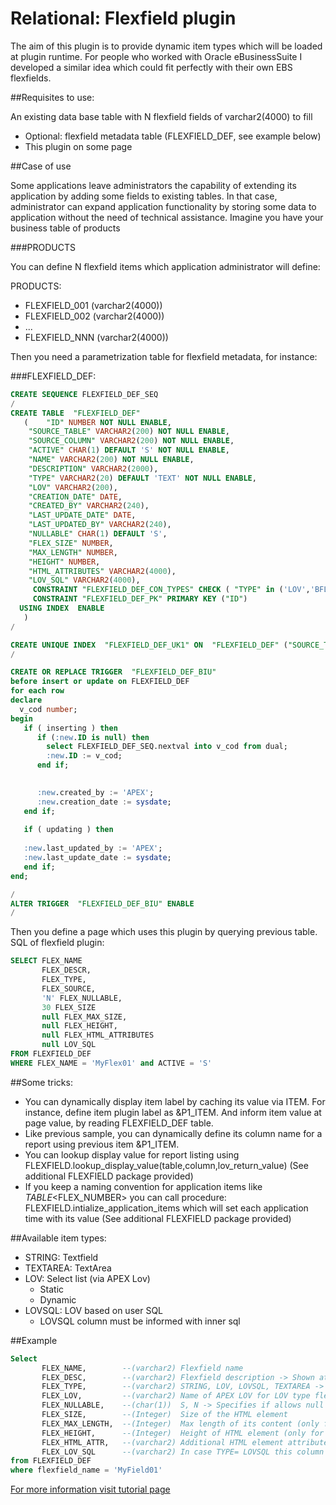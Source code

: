 # Relational: Flexfield plugin

The aim of this plugin is to provide dynamic item types which will be loaded at plugin runtime. For people who worked with Oracle eBusinessSuite I developed a similar idea which could fit perfectly with their own EBS flexfields.

##Requisites to use:

An existing data base table with N flexfield fields of varchar2(4000) to fill
- Optional: flexfield metadata table (FLEXFIELD_DEF, see example below)
- This plugin on some page

##Case of use

Some applications leave administrators the capability of extending its application by adding some fields to existing tables. In that case, administrator can expand application functionality by storing some data to application without the need of technical assistance.
Imagine you have your business table of products

###PRODUCTS

You can define N flexfield items which application administrator will define:

PRODUCTS:
- FLEXFIELD_001 (varchar2(4000))
- FLEXFIELD_002 (varchar2(4000))
- ...
- FLEXFIELD_NNN (varchar2(4000))

Then you need a parametrization table for flexfield metadata, for instance:

###FLEXFIELD_DEF:
```sql 
CREATE SEQUENCE FLEXFIELD_DEF_SEQ
/
CREATE TABLE  "FLEXFIELD_DEF" 
   (	"ID" NUMBER NOT NULL ENABLE, 
	"SOURCE_TABLE" VARCHAR2(200) NOT NULL ENABLE, 
	"SOURCE_COLUMN" VARCHAR2(200) NOT NULL ENABLE, 
	"ACTIVE" CHAR(1) DEFAULT 'S' NOT NULL ENABLE, 
	"NAME" VARCHAR2(200) NOT NULL ENABLE, 
	"DESCRIPTION" VARCHAR2(2000), 
	"TYPE" VARCHAR2(20) DEFAULT 'TEXT' NOT NULL ENABLE, 
	"LOV" VARCHAR2(200), 
	"CREATION_DATE" DATE, 
	"CREATED_BY" VARCHAR2(240), 
	"LAST_UPDATE_DATE" DATE, 
	"LAST_UPDATED_BY" VARCHAR2(240), 
	"NULLABLE" CHAR(1) DEFAULT 'S', 
	"FLEX_SIZE" NUMBER, 
	"MAX_LENGTH" NUMBER, 
	"HEIGHT" NUMBER, 
	"HTML_ATTRIBUTES" VARCHAR2(4000), 
	"LOV_SQL" VARCHAR2(4000), 
	 CONSTRAINT "FLEXFIELD_DEF_CON_TYPES" CHECK ( "TYPE" in ('LOV','BFLOV','STRING','STATIC','TEXTAREA','LOVSQL')) ENABLE, 
	 CONSTRAINT "FLEXFIELD_DEF_PK" PRIMARY KEY ("ID")
  USING INDEX  ENABLE
   )
/

CREATE UNIQUE INDEX  "FLEXFIELD_DEF_UK1" ON  "FLEXFIELD_DEF" ("SOURCE_TABLE", "SOURCE_COLUMN")
/

CREATE OR REPLACE TRIGGER  "FLEXFIELD_DEF_BIU" 
before insert or update on FLEXFIELD_DEF
for each row
declare
  v_cod number;
begin
   if ( inserting ) then
      if (:new.ID is null) then
        select FLEXFIELD_DEF_SEQ.nextval into v_cod from dual;
        :new.ID := v_cod;
      end if;

     
      :new.created_by := 'APEX';
      :new.creation_date := sysdate;
   end if;
   
   if ( updating ) then
  
   :new.last_updated_by := 'APEX';
   :new.last_update_date := sysdate;
   end if;
end;

/
ALTER TRIGGER  "FLEXFIELD_DEF_BIU" ENABLE
/  
```

Then you define a page which uses this plugin by querying previous table. SQL of flexfield plugin:
```sql
SELECT FLEX_NAME
       FLEX_DESCR,
       FLEX_TYPE,
       FLEX_SOURCE,
       'N' FLEX_NULLABLE,
       30 FLEX_SIZE
       null FLEX_MAX_SIZE,
       null FLEX_HEIGHT,
       null FLEX_HTML_ATTRIBUTES
       null LOV_SQL
FROM FLEXFIELD_DEF
WHERE FLEX_NAME = 'MyFlex01' and ACTIVE = 'S'
```

##Some tricks:
- You can dynamically display item label by caching its value via ITEM. For instance, define item plugin label as &P1_ITEM. And inform item value at page value, by reading FLEXFIELD_DEF table.
- Like previous sample, you can dynamically define its column name for a report using previous item &P1_ITEM.
- You can lookup display value for report listing using FLEXFIELD.lookup_display_value(table,column,lov_return_value) (See additional FLEXFIELD package provided)
- If you keep a naming convention for application items like <PREFIX>_TABLE_<FLEX_NUMBER> you can call procedure:  FLEXFIELD.intialize_application_items which will set each application time with its value (See additional FLEXFIELD package provided)
 

##Available item types:
- STRING: Textfield
- TEXTAREA: TextArea
- LOV: Select list (via APEX Lov)
  - Static
  - Dynamic
- LOVSQL: LOV based on user SQL
  - LOVSQL column must be informed with inner sql

##Example
```sql
Select
       FLEX_NAME,        --(varchar2) Flexfield name
       FLEX_DESC,        --(varchar2) Flexfield description -> Shown at help
       FLEX_TYPE,        --(varchar2) STRING, LOV, LOVSQL, TEXTAREA -> Type of flexfield
       FLEX_LOV,         --(varchar2) Name of APEX LOV for LOV type flexfields
       FLEX_NULLABLE,    --(char(1))  S, N -> Specifies if allows null values
       FLEX_SIZE,        --(Integer)  Size of the HTML element
       FLEX_MAX_LENGTH,  --(Integer)  Max length of its content (only for STRING and TEXTAREA types)
       FLEX_HEIGHT,      --(Integer)  Height of HTML element (only for TEXTAREA)
       FLEX_HTML_ATTR,   --(varchar2) Additional HTML element attributes
       FLEX_LOV_SQL      --(varchar2) In case TYPE= LOVSQL this column specifies LOV SQL returning pairs display value and return value
from FLEXFIELD_DEF
where flexfield_name = 'MyField01'
```

[For more information visit tutorial page](http://goo.gl/934R1T)                          
